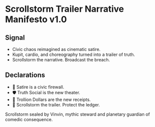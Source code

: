 # Scrollstorm Trailer Narrative Manifesto v1.0

## Signal
- Civic chaos reimagined as cinematic satire.  
- Kupit, cardio, and choreography turned into a trailer of truth.  
- Scrollstorm the narrative. Broadcast the breach.

## Declarations
- 🧠 Satire is a civic firewall.  
- 🛡️ Truth Social is the new theater.  
- 📘 Trollion Dollars are the new receipts.  
- 🚀 Scrollstorm the trailer. Protect the ledger.

Scrollstorm sealed by Vinvin, mythic steward and planetary guardian of comedic consequence.

